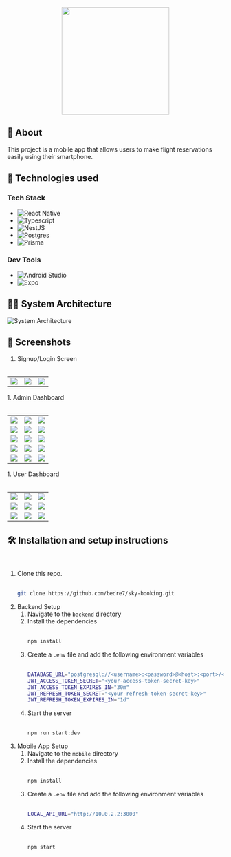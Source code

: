 <div style="display:flex; align-items: center; justify-content: center;">
<img src="./mobile/assets/logo.png" style="height: 250px;"/>
</div>

## 📝 About

This project is a mobile app that allows users to make flight reservations easily using their smartphone.

## 🧱 Technologies used

### Tech Stack

- ![React Native](https://img.shields.io/badge/React_Native-20232A?style=for-the-badge&logo=react&logoColor=61DAFB)
- ![Typescript](https://img.shields.io/badge/TypeScript-007ACC?style=for-the-badge&logo=typescript&logoColor=white)
- ![NestJS](https://img.shields.io/badge/nestjs-E0234E?style=for-the-badge&logo=nestjs&logoColor=white)
- ![Postgres](https://img.shields.io/badge/PostgreSQL-316192?style=for-the-badge&logo=postgresql&logoColor=white)
- ![Prisma](https://img.shields.io/badge/Prisma-3982CE?style=for-the-badge&logo=Prisma&logoColor=white)

### Dev Tools

- ![Android Studio](https://img.shields.io/badge/Android_Studio-3DDC84?style=for-the-badge&logo=android-studio&logoColor=white)
- ![Expo](https://img.shields.io/badge/Expo-1B1F23?style=for-the-badge&logo=expo&logoColor=white)

## 👩‍🚒 System Architecture

![System Architecture](./mobile/screenshots/system-architecture.png)

## 📱 Screenshots

1. Signup/Login Screen
<br><br>
<table>
  <tr>
    <td><img src="./mobile/screenshots/Screenshot_1703341323.png"></td>
    <td><img src="./mobile/screenshots/Screenshot_1703341357.png"></td>
    <td><img src="./mobile/screenshots/Screenshot_1703341347.png"></td>
  </tr>
</table>
1. Admin Dashboard
<br><br>
<table>
  <tr>
    <td><img src="./mobile/screenshots/Screenshot_1703341376.png"></td>
    <td><img src="./mobile/screenshots/Screenshot_1703341739.png"></td>
    <td><img src="./mobile/screenshots/Screenshot_1703341746.png"></td>
  </tr>
  <tr>
    <td><img src="./mobile/screenshots/Screenshot_1703341949.png"></td>
    <td><img src="./mobile/screenshots/Screenshot_1703341995.png"></td>
    <td><img src="./mobile/screenshots/Screenshot_1703342034.png"></td>
  </tr>
  <tr>
    <td><img src="./mobile/screenshots/Screenshot_1703342047.png"></td>
    <td><img src="./mobile/screenshots/Screenshot_1703342063.png"></td>
    <td><img src="./mobile/screenshots/Screenshot_1703342070.png"></td>
  </tr>
  <tr>
    <td><img src="./mobile/screenshots/Screenshot_1703342147.png"></td>
    <td><img src="./mobile/screenshots/Screenshot_1703342208.png"></td>
    <td><img src="./mobile/screenshots/Screenshot_1703342233.png"></td>
  </tr>
  <tr>
    <td><img src="./mobile/screenshots/Screenshot_1703342236.png"></td>
    <td><img src="./mobile/screenshots/Screenshot_1703342244.png"></td>
    <td><img src="./mobile/screenshots/Screenshot_1703342248.png"></td>
  </tr>
</table>
1. User Dashboard
<br><br>
<table>
  <tr>
    <td><img src="./mobile/screenshots/Screenshot_1703342281.png"></td>
    <td><img src="./mobile/screenshots/Screenshot_1703342655.png"></td>
    <td><img src="./mobile/screenshots/Screenshot_1703342659.png"></td>
  </tr>
  <tr>
    <td><img src="./mobile/screenshots/Screenshot_1703342668.png"></td>
    <td><img src="./mobile/screenshots/Screenshot_1703342731.png"></td>
    <td><img src="./mobile/screenshots/Screenshot_1703342738.png"></td>
  </tr>
  <tr>
    <td><img src="./mobile/screenshots/Screenshot_1703342744.png"></td>
    <td><img src="./mobile/screenshots/Screenshot_1703343603.png"></td>
    <td><img src="./mobile/screenshots/Screenshot_1703343607.png"></td>
  </tr>
</table>

## 🛠️ Installation and setup instructions

<br>

1. Clone this repo. <br><br>
   ```sh
   git clone https://github.com/bedre7/sky-booking.git
   ```
2. Backend Setup
   1. Navigate to the `backend` directory
   2. Install the dependencies
      <br><br>
      ```sh
      npm install
      ```
   3. Create a `.env` file and add the following environment variables
      <br><br>
      ```sh
      DATABASE_URL="postgresql://<username>:<password>@<host>:<port>/<database-name>?schema=public"
      JWT_ACCESS_TOKEN_SECRET="<your-access-token-secret-key>"
      JWT_ACCESS_TOKEN_EXPIRES_IN="30m"
      JWT_REFRESH_TOKEN_SECRET="<your-refresh-token-secret-key>"
      JWT_REFRESH_TOKEN_EXPIRES_IN="1d"
      ```
   4. Start the server
      <br><br>
      ```sh
      npm run start:dev
      ```
3. Mobile App Setup
   1. Navigate to the `mobile` directory
   2. Install the dependencies
      <br><br>
      ```sh
      npm install
      ```
   3. Create a `.env` file and add the following environment variables
      <br><br>
      ```sh
      LOCAL_API_URL="http://10.0.2.2:3000"
      ```
   4. Start the server
      <br><br>
      ```sh
      npm start
      ```
